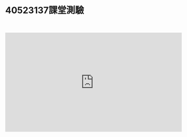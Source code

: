 # 40523137課堂測驗
</br>


</br>
<iframe width="560" height="315" src="https://www.youtube.com/watch?v=nxqSU_jvw_0&feature=youtu.be" frameborder="0" allow="autoplay; encrypted-media" allowfullscreen></iframe>
</br>
</br>